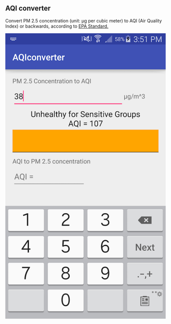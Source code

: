 AQI converter
---
Convert PM 2.5 concentration (unit: μg per cubic meter) to AQI (Air Quality Index) or backwards,
according to [EPA Standard.](http://aqicn.org/faq/2013-09-09/revised-pm25-aqi-breakpoints/)

![alt text](https://raw.githubusercontent.com/junzew/AQI/master/screen/device-2016-09-05-155123.png "")